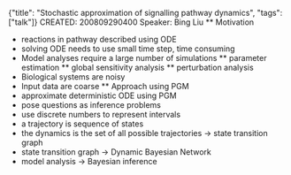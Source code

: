 {"title": "Stochastic approximation of signalling pathway dynamics", "tags": ["talk"]}
CREATED: 200809290400
Speaker: Bing Liu
** Motivation
 * reactions in pathway described using ODE
 * solving ODE needs to use small time step, time consuming
 * Model analyses require a large number of simulations
 ** parameter estimation
 ** global sensitivity analysis
 ** perturbation analysis
 * Biological systems are noisy
 * Input data are coarse
** Approach using PGM
 * approximate deterministic ODE using PGM
 * pose questions as inference problems
 * use discrete numbers to represent intervals
 * a trajectory is sequence of states
 * the dynamics is the set of all possible trajectories $\rightarrow$ state transition graph
 * state transition graph $\rightarrow$ Dynamic Bayesian Network
 * model analysis $\rightarrow$ Bayesian inference
